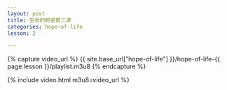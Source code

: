 ```yaml
---
layout: post
title: 生命的盼望第二课
categories: hope-of-life
lesson: 2

---
```


{% capture video_url %}
{{ site.base_url["hope-of-life"] }}/hope-of-life-{{ page.lesson }}/playlist.m3u8
{% endcapture %}

{% include video.html m3u8=video_url %}

